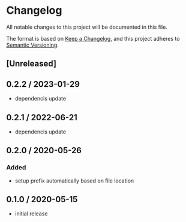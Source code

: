 # Changelog
All notable changes to this project will be documented in this file.

The format is based on [Keep a Changelog](https://keepachangelog.com/en/1.0.0/),
and this project adheres to [Semantic Versioning](https://semver.org/spec/v2.0.0.html).

## [Unreleased]

## 0.2.2 / 2023-01-29

* dependencis update

## 0.2.1 / 2022-06-21

* dependencis update

## 0.2.0 / 2020-05-26

### Added

* setup prefix automatically based on file location

## 0.1.0 / 2020-05-15

* initial release
